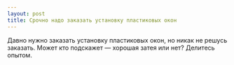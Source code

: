 ```yaml
---
layout: post 
title: Срочно надо заказать установку пластиковых окон 
--- 
```

Давно нужно заказать установку пластиковых окон, но никак не решусь заказать. Может кто подскажет — хорошая затея или нет? Делитесь опытом.